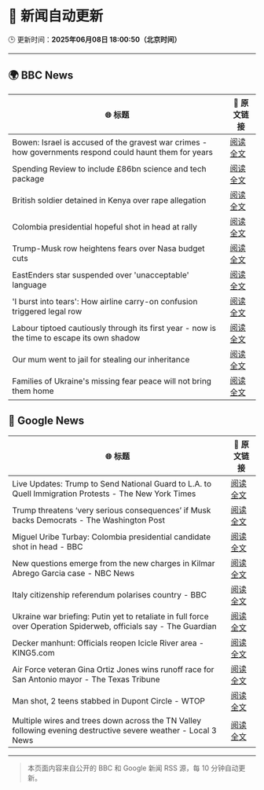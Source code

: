 # 🧠 新闻自动更新

🕒 更新时间：**2025年06月08日 18:00:50（北京时间）**

---

## 🌍 BBC News

| 🌐 标题 | 🔗 原文链接 |
|--------|-------------|
| Bowen: Israel is accused of the gravest war crimes - how governments respond could haunt them for years | [阅读全文](https://www.bbc.com/news/articles/c0r1xl5wgnko) |
| Spending Review to include £86bn science and tech package | [阅读全文](https://www.bbc.com/news/articles/cn7zngr6jn5o) |
| British soldier detained in Kenya over rape allegation | [阅读全文](https://www.bbc.com/news/articles/cx27vqvkn9vo) |
| Colombia presidential hopeful shot in head at rally | [阅读全文](https://www.bbc.com/news/articles/c9dq8yxxy8zo) |
| Trump-Musk row heightens fears over Nasa budget cuts | [阅读全文](https://www.bbc.com/news/articles/c87jq0djw00o) |
| EastEnders star suspended over 'unacceptable' language | [阅读全文](https://www.bbc.com/news/articles/cx2qxd1e1pyo) |
| 'I burst into tears': How airline carry-on confusion triggered legal row | [阅读全文](https://www.bbc.com/news/articles/cz70ny09x07o) |
| Labour tiptoed cautiously through its first year - now is the time to escape its own shadow | [阅读全文](https://www.bbc.com/news/articles/czdye1963jmo) |
| Our mum went to jail for stealing our inheritance | [阅读全文](https://www.bbc.com/news/articles/cvgdzznggdvo) |
| Families of Ukraine's missing fear peace will not bring them home | [阅读全文](https://www.bbc.com/news/articles/c9wg2jelpyno) |

## 📰 Google News

| 🌐 标题 | 🔗 原文链接 |
|--------|-------------|
| Live Updates: Trump to Send National Guard to L.A. to Quell Immigration Protests - The New York Times | [阅读全文](https://news.google.com/rss/articles/CBMie0FVX3lxTE96RGl6VEhVV3M4cUtqVlpNczVfU0dDMEV6TVZVNzBreXpSYU1xQ0tMZkZiVmVSZmZRb3RLeVFpQkFHNGl4eF9DeGhYakNuUDAyMmE0alo1bUhRM2RxX2UzRzdwbVk5Q3ZUbjFkVUVncDhhNGE5eHpHcHMwdw?oc=5) |
| Trump threatens ‘very serious consequences’ if Musk backs Democrats - The Washington Post | [阅读全文](https://news.google.com/rss/articles/CBMigwFBVV95cUxQTk9XSWVkT2pVY0k2SS1acWdETTF6YnV0ckpDT1IyWXNOUWE5N0JQeWhvb3pfT191UFdIcHFMcTZaanZTUElaaV9Jby1QNW5EZFdJaDFkUG84TFUyZ3lCYVJ6SFJuMVB1VGZvUUozeHN0ZUVLeXFsM1dhLXdkMnlwQTdkOA?oc=5) |
| Miguel Uribe Turbay: Colombia presidential candidate shot in head - BBC | [阅读全文](https://news.google.com/rss/articles/CBMiWkFVX3lxTE54ekx0S3R4bW9uVzJVRkNmVktkNnRrQ0lXQS15SXdfY2MxY2FFS212UFNqelBwcG9sQjRzNmhRZ2RXTUJSdUdSVi1CRVRjTjFTUEhKcXBXZDZ4UdIBX0FVX3lxTFBuZE1qVkx2cUZBRFp4MngyMTdxSEl1SUMxMjNLSTZ4SHRWTUUzTWRlaFQtcWkxTG5zVW9MUTFhMkUtaE1QSnFXRGx4Nm5MSjczYTFoUDBsNUliSmdNNlNV?oc=5) |
| New questions emerge from the new charges in Kilmar Abrego Garcia case - NBC News | [阅读全文](https://news.google.com/rss/articles/CBMihAFBVV95cUxNazBZbjJZQmthTVFJRlJyTnFiaU5ObmRoUEhmY2Z5M2U4R1JKVTJSMkRoaE5TOWhkU1c2MWVCbk9fM2pMdnVPQl9XbHJIeEtmclgyXzl3T2stZy16eDVydmloNHF6R2Z0N2UweEhYNVFaOE5rTTA5eDRPLXhoV2xRem1HV3XSAVZBVV95cUxPTHA0T3dtNEliLTlSemx1ZW52S3JZT1dBUTFwX0VCckpSaDZHY19uUGdkV1o0aVF1Y1ZfdHpxZGZHblAxWXJPS1dYU1M3YUNydWNvYlBzUQ?oc=5) |
| Italy citizenship referendum polarises country - BBC | [阅读全文](https://news.google.com/rss/articles/CBMiWkFVX3lxTE5JNFZPbEppRW9fU2tfYzlNbmR0eE5GSHRpMS1aN1JwQ3BZZ1dCczB5UnBWR0kyM01QaGlRMFRPTDJ5ejQ3WEJVUVRuSnF5WjFKQWNRNUpvbmVzQdIBX0FVX3lxTFA0TVBVRFVFWE50RFVzbHFJbThuTmNGdzAyWEVWN3QwdTc2ZUV4aUV2d3h5SElmT1p3Nld2c05MaG5CcGgyLUpHQ3psdTNOdF9BcjByNDZaYjRKNTJ0Q0tR?oc=5) |
| Ukraine war briefing: Putin yet to retaliate in full force over Operation Spiderweb, officials say - The Guardian | [阅读全文](https://news.google.com/rss/articles/CBMi2gFBVV95cUxOOWExS2lmVnk2TVN1VndMTjlfeFczbnBScUtzWjdkU3BFZ3pKeEtoUFctZS0wb3N0TzJveFpOU3RuRExYNVNvc3NDdjQ2WTI5ekw0QjZWck9HS3lyeFQxQlAwdHJycDhHcHpJWmRnNUNTZy1NNDRiazZnbk81Z1dNUnJSRmNrVmhwanZBWmN3cFMtd1Q1aXpKS1Vla0pfeXkxbHV1dTVxYjFnZHBtelR3YkFHMjdrUmlJaVNBQ05EdFJxODRTbl9FYW5oaWNWRkpTcHkzMWF0WjlDQQ?oc=5) |
| Decker manhunt: Officials reopen Icicle River area - KING5.com | [阅读全文](https://news.google.com/rss/articles/CBMiywFBVV95cUxOZU5rSkNhN3RyVGZlbFpKb0J2cS1IbjItS21vVUJlaE82NHo5Znl1cFQ3RGgzcUV1V3BqVTFNU3RfZG01VURHeGpkZHhCVkRXam9GZHpvUFNiR0lXVXFZMHhra2hNSmZlM0tnc0FUa1ZuYzlXeUVEejdaUHhMa2FWbmFFbHZoNDhXOUhvX2dtYzBHeF9rRmhLMEU2YlBWQXNEblNDV1ZXbHprQnoyN0VsY2xrUVVxUU9lc3NvNUJkaGdjMnVwYlNsWTNvdw?oc=5) |
| Air Force veteran Gina Ortiz Jones wins runoff race for San Antonio mayor - The Texas Tribune | [阅读全文](https://news.google.com/rss/articles/CBMigAFBVV95cUxQYUNGanBxRVJJaTB0ODhrcl9YMlgtcDd0cTlUV3dEMGVrSUlXM2JjZFJCMWZoa3hDQ3lBRldVenowbS1kR3NpRERMTEZ4bE11LUgtNUw1dWg4cjUxcmVHcWlTaHNvSkZRT3RIUnM4RFlsTzkxWlNzeTVxOEVxLUdLbg?oc=5) |
| Man shot, 2 teens stabbed in Dupont Circle - WTOP | [阅读全文](https://news.google.com/rss/articles/CBMie0FVX3lxTE1DdENnOVJIZFoxLXlxcnAxQXlHa0NZN0ZYTy10enRjV0JwNEtBZjdFQ0JqNFhSVE9ZdXRlRnpXaGMzUkRCckh5U1dqbENzVzBoWEwzbWZGR04tcXdDSGVKQ3pSVHlDV0Z4RHZuYl9WVjhETlM2V2d1X1hsUQ?oc=5) |
| Multiple wires and trees down across the TN Valley following evening destructive severe weather - Local 3 News | [阅读全文](https://news.google.com/rss/articles/CBMikAJBVV95cUxQcUVzOUtMRFJvZEhfUktpZW0zTkRtOTVDbUFreVBISENJTGE4dkZCWlkwWDhNTEd3bnhmZGU4QXJRY1NQaXJwUTd0STNiSHY0ZDRNNnlYS2VPMWdLYTVpNnV2aFB3eVllYU0yam4yNWpweXU3VVkxMWdxcF9FT3NoTjk2dm9KVElTNHdObzVPODhxNWc5SFpuZ1hpcEVLQllWU3AtMXFQMndJcTNfeWcyTTh1RnRJQWJBcEZuS01xaEZjRmRMYUtTUVIyRUdodlpfVnBRYldPWTh2eWJ5ME4xMlZBVGFiYTBJelIxZExiQWtPX2o3dDRvNHJBYm53Nk1SdDRJRWl5enp4SEE3TjUwbA?oc=5) |

---
> 本页面内容来自公开的 BBC 和 Google 新闻 RSS 源，每 10 分钟自动更新。